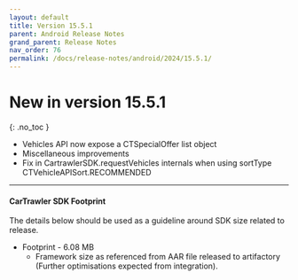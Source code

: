 ```yaml
---
layout: default
title: Version 15.5.1
parent: Android Release Notes
grand_parent: Release Notes
nav_order: 76
permalink: /docs/release-notes/android/2024/15.5.1/
---
```


# New in version 15.5.1

{: .no_toc }

* Vehicles API now expose a CTSpecialOffer list object
* Miscellaneous improvements
* Fix in CartrawlerSDK.requestVehicles internals when using sortType CTVehicleAPISort.RECOMMENDED

---
#### CarTrawler SDK Footprint

The details below should be used as a guideline around SDK size related to release.
* Footprint - 6.08 MB
  * Framework size as referenced from AAR file released to artifactory (Further optimisations expected from integration).
